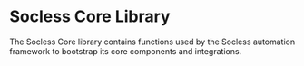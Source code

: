 Socless Core Library
===================

The Socless Core library contains functions used by the Socless automation framework to bootstrap its core components and integrations.

